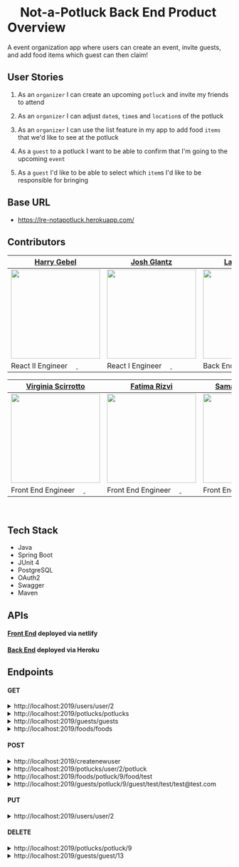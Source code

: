 # <span role="image" aria-label="🥘" style="font-family: &quot;Apple Color Emoji&quot;, &quot;Segoe UI Emoji&quot;, NotoColorEmoji, &quot;Noto Color Emoji&quot;, &quot;Segoe UI Symbol&quot;, &quot;Android Emoji&quot;, EmojiSymbols; line-height: 1em;">🥘</span> Not-a-Potluck Back End Product Overview

A event organization app where users can create an event, invite guests, and add food items which guest can then claim!

## User Stories
1. As an `organizer` I can create an upcoming `potluck` and invite my friends to attend

2. As an `organizer` I can adjust `date`s, `time`s and `location`s of the potluck

3. As an `organizer` I can use the list feature in my app to add food `items` that we'd like to see at the potluck

4. As a `guest` to a potluck I want to be able to confirm that I'm going to the upcoming `event`

5. As a `guest` I'd like to be able to select which `item`s I'd like to be responsible for bringing

## Base URL
- https://lre-notapotluck.herokuapp.com/

## Contributors

| [Harry Gebel](https://github.com/HarryHenryGebel)                                                                                                                     | [Josh Glantz](https://github.com/Jahteo)                                                                                                                     | [Lauren Emick](https://github.com/laurenemick)                                                                                                                     | [Ava Wingfield](https://github.com/avawing)                                                                                                                     |  
|-----------------------------------------------------------------------------------------------------------------------------------------------------------------|----------------------------------------------------------------------------------------------------------------------------------------------------------------------|-----------------------------------------------------------------------------------------------------------------------------------------------------------------|----------------------------------------------------------------------------------------------------------------------------------------------------------------------|
| [<img src="https://avatars3.githubusercontent.com/u/1482486?s=460&u=7d08f54ec0a05764e016399e3a404b3831c08331&v=4" width = "200" />](https://github.com/HarryHenryGebel) | [<img src="https://avatars3.githubusercontent.com/u/65362632?s=460&u=d3fe1f25d6d736abb735bfaaa07bdc19bc0e850d&v=4" width = "200" />](https://github.com/Jahteo) | [<img src="https://avatars0.githubusercontent.com/u/64444915?s=460&u=a9c3af2aa4f156e00677aef2e7fd2b210898c311&v=4" width = "200" />](https://github.com/laurenemick) | [<img src="https://avatars1.githubusercontent.com/u/64428775?s=460&u=b978293f3ab12800a3f6d3caf917e22fe4de55a1&v=4" width = "200" />](https://github.com/avawing) |
|                                   React II Engineer    [<img src="https://github.com/favicon.ico" width="15"> ](https://github.com/HarryHenryGebel)   [ <img src="https://static.licdn.com/sc/h/al2o9zrvru7aqj8e1x2rzsrca" width="15"> ](https://www.linkedin.com/in/harryhenrygebel/)                                     |                          React I Engineer              [<img src="https://github.com/favicon.ico" width="15"> ](https://github.com/Jahteo)     [ <img src="https://static.licdn.com/sc/h/al2o9zrvru7aqj8e1x2rzsrca" width="15"> ](https://www.linkedin.com/in/josh-glantzhucks/)                                     |                                 Back End Engineer      [<img src="https://github.com/favicon.ico" width="15"> ](https://github.com/laurenemick)   [ <img src="https://static.licdn.com/sc/h/al2o9zrvru7aqj8e1x2rzsrca" width="15"> ](https://www.linkedin.com/in/laurenemick/)                                     |                                    React II Engineer   [<img src="https://github.com/favicon.ico" width="15"> ](https://github.com/avawing)   [ <img src="https://static.licdn.com/sc/h/al2o9zrvru7aqj8e1x2rzsrca" width="15"> ](https://www.linkedin.com/in/avawingfield/)                                     |
                   

| [Virginia Scirrotto](https://github.com/c0d3-vp)                                                                                                                     | [Fatima Rizvi](https://github.com/fatima-rizvi)                                                                                                                     | [Samantha Dutcher](https://github.com/Samantha-Dutcher1986)                                                                                                                     |  
|-----------------------------------------------------------------------------------------------------------------------------------------------------------------|----------------------------------------------------------------------------------------------------------------------------------------------------------------------|----------------------------------------------------------------------------------------------------------------------------------------------------------------------|
| [<img src="https://avatars3.githubusercontent.com/u/42188072?s=460&u=2ada381430d55b71c5edd97770e4c8e61f7eedc1&v=4" width = "200" />](https://github.com/c0d3-vp) | [<img src="https://avatars2.githubusercontent.com/u/68958153?s=460&u=df691c22c18efbffeabb1a3cae329d3b08e6d768&v=4" width = "200" />](https://github.com/fatima-rizvi)                | [<img src="https://avatars2.githubusercontent.com/u/68967583?s=460&u=ccb7bbd7643ed7994f0d2882eca812a9968968b1&v=4" width = "200" />](https://github.com/Samantha-Dutcher1986) |
|                                Front End Engineer       [<img src="https://github.com/favicon.ico" width="15"> ](https://github.com/c0d3-vp)   [ <img src="https://static.licdn.com/sc/h/al2o9zrvru7aqj8e1x2rzsrca" width="15"> ](https://www.linkedin.com/in/virginia-a-scirrotto-60b072163/)                                     |                               Front End Engineer        [<img src="https://github.com/favicon.ico" width="15"> ](https://github.com/fatima-rizvi)  [ <img src="https://static.licdn.com/sc/h/al2o9zrvru7aqj8e1x2rzsrca" width="15"> ](https://www.linkedin.com/in/fatima-rizvi/)                                        |                                   Front End Engineer    [<img src="https://github.com/favicon.ico" width="15"> ](https://github.com/Samantha-Dutcher1986)     [ <img src="https://static.licdn.com/sc/h/al2o9zrvru7aqj8e1x2rzsrca" width="15"> ](https://www.linkedin.com/in/samantha-dutcher-1580951b4/)                                  |
      
<br>

## Tech Stack
- Java
- Spring Boot
- JUnit 4
- PostgreSQL
- OAuth2
- Swagger
- Maven

## APIs

#### [Front End](https://not-a-potluck.gebel.tech/) deployed via netlify

#### [Back End](https://lre-notapotluck.herokuapp.com/) deployed via Heroku

## Endpoints

#### GET

<details>
<summary>http://localhost:2019/users/user/2</summary>
  
```JSON

{
    "userid": 2,
    "username": "laurenemick",
    "primaryemail": "lauren@lauren.com",
    "imageurl": null,
    "potlucks": [
        {
            "potluckid": 3,
            "eventname": "Lunch at Gasworks",
            "date": "09/01/2020",
            "time": "11:30am",
            "location": "Gasworks park",
            "description": "North side, look for red umbrella",
            "foods": [
                {
                    "foodid": 4,
                    "foodname": "pizza"
                },
                {
                    "foodid": 5,
                    "foodname": "salad"
                }
            ],
            "guests": [
                {
                    "guestid": 6,
                    "fname": "Alex",
                    "lname": "Thilen",
                    "primaryemail": "alex@alex.com",
                    "responded": false,
                    "attending": false
                },
                {
                    "guestid": 7,
                    "fname": "Adrienne",
                    "lname": "Emick",
                    "primaryemail": "adj@adj.com",
                    "responded": false,
                    "attending": false
                }
            ]
        }
    ],
    "roles": [
        {
            "role": {
                "roleid": 1,
                "name": "USER"
            }
        }
    ]
}
```

</details>

<details>
<summary>http://localhost:2019/potlucks/potlucks</summary>
  
```JSON
[
    {
        "potluckid": 3,
        "eventname": "Lunch at Gasworks",
        "date": "09/01/2020",
        "time": "11:30am",
        "location": "Gasworks park",
        "description": "North side, look for red umbrella",
        "user": {
            "userid": 2,
            "username": "laurenemick",
            "primaryemail": "lauren@lauren.com",
            "imageurl": null,
            "roles": [
                {
                    "role": {
                        "roleid": 1,
                        "name": "USER"
                    }
                }
            ]
        },
        "foods": [
            {
                "foodid": 4,
                "foodname": "pizza"
            },
            {
                "foodid": 5,
                "foodname": "salad"
            }
        ],
        "guests": [
            {
                "guestid": 6,
                "fname": "Alex",
                "lname": "Thilen",
                "primaryemail": "alex@alex.com",
                "responded": false,
                "attending": false
            },
            {
                "guestid": 7,
                "fname": "Adrienne",
                "lname": "Emick",
                "primaryemail": "adj@adj.com",
                "responded": false,
                "attending": false
            }
        ]
    },
    {
        "potluckid": 9,
        "eventname": "Halloween Party",
        "date": "10/31/2020",
        "time": "4:00pm",
        "location": "1111 90th pl ne, Seattle WA",
        "description": "Black and orange balloons by gate",
        "user": {
            "userid": 8,
            "username": "hannah",
            "primaryemail": "hannah@hannah.com",
            "imageurl": null,
            "roles": [
                {
                    "role": {
                        "roleid": 1,
                        "name": "USER"
                    }
                }
            ]
        },
        "foods": [
            {
                "foodid": 10,
                "foodname": "burgers"
            },
            {
                "foodid": 11,
                "foodname": "salad"
            }
        ],
        "guests": [
            {
                "guestid": 12,
                "fname": "harry",
                "lname": "harry",
                "primaryemail": "harry@harry.com",
                "responded": false,
                "attending": false
            },
            {
                "guestid": 13,
                "fname": "fatima",
                "lname": "fatima",
                "primaryemail": "fatima@fatima.com",
                "responded": false,
                "attending": false
            }
        ]
    }
]
```

</details>

<details>
<summary>http://localhost:2019/guests/guests</summary>
  
```JSON

[
    {
        "guestid": 6,
        "fname": "Alex",
        "lname": "Thilen",
        "primaryemail": "alex@alex.com",
        "responded": false,
        "attending": false,
        "potluck": {
            "potluckid": 3,
            "eventname": "Lunch at Gasworks",
            "date": "09/01/2020",
            "time": "11:30am",
            "location": "Gasworks park",
            "description": "North side, look for red umbrella",
            "user": {
                "userid": 2,
                "username": "laurenemick",
                "primaryemail": "lauren@lauren.com",
                "imageurl": null,
                "roles": [
                    {
                        "role": {
                            "roleid": 1,
                            "name": "USER"
                        }
                    }
                ]
            },
            "foods": [
                {
                    "foodid": 4,
                    "foodname": "pizza"
                },
                {
                    "foodid": 5,
                    "foodname": "salad"
                }
            ],
            "guests": [
                {
                    "guestid": 6,
                    "fname": "Alex",
                    "lname": "Thilen",
                    "primaryemail": "alex@alex.com",
                    "responded": false,
                    "attending": false
                },
                {
                    "guestid": 7,
                    "fname": "Adrienne",
                    "lname": "Emick",
                    "primaryemail": "adj@adj.com",
                    "responded": false,
                    "attending": false
                }
            ]
        }
    },
    {
        "guestid": 7,
        "fname": "Adrienne",
        "lname": "Emick",
        "primaryemail": "adj@adj.com",
        "responded": false,
        "attending": false,
        "potluck": {
            "potluckid": 3,
            "eventname": "Lunch at Gasworks",
            "date": "09/01/2020",
            "time": "11:30am",
            "location": "Gasworks park",
            "description": "North side, look for red umbrella",
            "user": {
                "userid": 2,
                "username": "laurenemick",
                "primaryemail": "lauren@lauren.com",
                "imageurl": null,
                "roles": [
                    {
                        "role": {
                            "roleid": 1,
                            "name": "USER"
                        }
                    }
                ]
            },
            "foods": [
                {
                    "foodid": 4,
                    "foodname": "pizza"
                },
                {
                    "foodid": 5,
                    "foodname": "salad"
                }
            ],
            "guests": [
                {
                    "guestid": 6,
                    "fname": "Alex",
                    "lname": "Thilen",
                    "primaryemail": "alex@alex.com",
                    "responded": false,
                    "attending": false
                },
                {
                    "guestid": 7,
                    "fname": "Adrienne",
                    "lname": "Emick",
                    "primaryemail": "adj@adj.com",
                    "responded": false,
                    "attending": false
                }
            ]
        }
    },
    {
        "guestid": 12,
        "fname": "harry",
        "lname": "harry",
        "primaryemail": "harry@harry.com",
        "responded": false,
        "attending": false,
        "potluck": {
            "potluckid": 9,
            "eventname": "Halloween Party",
            "date": "10/31/2020",
            "time": "4:00pm",
            "location": "1111 90th pl ne, Seattle WA",
            "description": "Black and orange balloons by gate",
            "user": {
                "userid": 8,
                "username": "hannah",
                "primaryemail": "hannah@hannah.com",
                "imageurl": null,
                "roles": [
                    {
                        "role": {
                            "roleid": 1,
                            "name": "USER"
                        }
                    }
                ]
            },
            "foods": [
                {
                    "foodid": 10,
                    "foodname": "burgers"
                },
                {
                    "foodid": 11,
                    "foodname": "salad"
                }
            ],
            "guests": [
                {
                    "guestid": 12,
                    "fname": "harry",
                    "lname": "harry",
                    "primaryemail": "harry@harry.com",
                    "responded": false,
                    "attending": false
                },
                {
                    "guestid": 13,
                    "fname": "fatima",
                    "lname": "fatima",
                    "primaryemail": "fatima@fatima.com",
                    "responded": false,
                    "attending": false
                }
            ]
        }
    },
    {
        "guestid": 13,
        "fname": "fatima",
        "lname": "fatima",
        "primaryemail": "fatima@fatima.com",
        "responded": false,
        "attending": false,
        "potluck": {
            "potluckid": 9,
            "eventname": "Halloween Party",
            "date": "10/31/2020",
            "time": "4:00pm",
            "location": "1111 90th pl ne, Seattle WA",
            "description": "Black and orange balloons by gate",
            "user": {
                "userid": 8,
                "username": "hannah",
                "primaryemail": "hannah@hannah.com",
                "imageurl": null,
                "roles": [
                    {
                        "role": {
                            "roleid": 1,
                            "name": "USER"
                        }
                    }
                ]
            },
            "foods": [
                {
                    "foodid": 10,
                    "foodname": "burgers"
                },
                {
                    "foodid": 11,
                    "foodname": "salad"
                }
            ],
            "guests": [
                {
                    "guestid": 12,
                    "fname": "harry",
                    "lname": "harry",
                    "primaryemail": "harry@harry.com",
                    "responded": false,
                    "attending": false
                },
                {
                    "guestid": 13,
                    "fname": "fatima",
                    "lname": "fatima",
                    "primaryemail": "fatima@fatima.com",
                    "responded": false,
                    "attending": false
                }
            ]
        }
    }
]
```

</details>

<details>
<summary>http://localhost:2019/foods/foods</summary>
  
```JSON
[
    {
        "foodid": 4,
        "foodname": "pizza",
        "potluck": {
            "potluckid": 3,
            "eventname": "Lunch at Gasworks",
            "date": "09/01/2020",
            "time": "11:30am",
            "location": "Gasworks park",
            "description": "North side, look for red umbrella",
            "user": {
                "userid": 2,
                "username": "laurenemick",
                "primaryemail": "lauren@lauren.com",
                "imageurl": null,
                "roles": [
                    {
                        "role": {
                            "roleid": 1,
                            "name": "USER"
                        }
                    }
                ]
            },
            "foods": [
                {
                    "foodid": 4,
                    "foodname": "pizza"
                },
                {
                    "foodid": 5,
                    "foodname": "salad"
                }
            ],
            "guests": [
                {
                    "guestid": 6,
                    "fname": "Alex",
                    "lname": "Thilen",
                    "primaryemail": "alex@alex.com",
                    "responded": false,
                    "attending": false
                },
                {
                    "guestid": 7,
                    "fname": "Adrienne",
                    "lname": "Emick",
                    "primaryemail": "adj@adj.com",
                    "responded": false,
                    "attending": false
                }
            ]
        }
    },
    {
        "foodid": 5,
        "foodname": "salad",
        "potluck": {
            "potluckid": 3,
            "eventname": "Lunch at Gasworks",
            "date": "09/01/2020",
            "time": "11:30am",
            "location": "Gasworks park",
            "description": "North side, look for red umbrella",
            "user": {
                "userid": 2,
                "username": "laurenemick",
                "primaryemail": "lauren@lauren.com",
                "imageurl": null,
                "roles": [
                    {
                        "role": {
                            "roleid": 1,
                            "name": "USER"
                        }
                    }
                ]
            },
            "foods": [
                {
                    "foodid": 4,
                    "foodname": "pizza"
                },
                {
                    "foodid": 5,
                    "foodname": "salad"
                }
            ],
            "guests": [
                {
                    "guestid": 6,
                    "fname": "Alex",
                    "lname": "Thilen",
                    "primaryemail": "alex@alex.com",
                    "responded": false,
                    "attending": false
                },
                {
                    "guestid": 7,
                    "fname": "Adrienne",
                    "lname": "Emick",
                    "primaryemail": "adj@adj.com",
                    "responded": false,
                    "attending": false
                }
            ]
        }
    },
    {
        "foodid": 10,
        "foodname": "burgers",
        "potluck": {
            "potluckid": 9,
            "eventname": "Halloween Party",
            "date": "10/31/2020",
            "time": "4:00pm",
            "location": "1111 90th pl ne, Seattle WA",
            "description": "Black and orange balloons by gate",
            "user": {
                "userid": 8,
                "username": "hannah",
                "primaryemail": "hannah@hannah.com",
                "imageurl": null,
                "roles": [
                    {
                        "role": {
                            "roleid": 1,
                            "name": "USER"
                        }
                    }
                ]
            },
            "foods": [
                {
                    "foodid": 10,
                    "foodname": "burgers"
                },
                {
                    "foodid": 11,
                    "foodname": "salad"
                }
            ],
            "guests": [
                {
                    "guestid": 12,
                    "fname": "harry",
                    "lname": "harry",
                    "primaryemail": "harry@harry.com",
                    "responded": false,
                    "attending": false
                },
                {
                    "guestid": 13,
                    "fname": "fatima",
                    "lname": "fatima",
                    "primaryemail": "fatima@fatima.com",
                    "responded": false,
                    "attending": false
                }
            ]
        }
    },
    {
        "foodid": 11,
        "foodname": "salad",
        "potluck": {
            "potluckid": 9,
            "eventname": "Halloween Party",
            "date": "10/31/2020",
            "time": "4:00pm",
            "location": "1111 90th pl ne, Seattle WA",
            "description": "Black and orange balloons by gate",
            "user": {
                "userid": 8,
                "username": "hannah",
                "primaryemail": "hannah@hannah.com",
                "imageurl": null,
                "roles": [
                    {
                        "role": {
                            "roleid": 1,
                            "name": "USER"
                        }
                    }
                ]
            },
            "foods": [
                {
                    "foodid": 10,
                    "foodname": "burgers"
                },
                {
                    "foodid": 11,
                    "foodname": "salad"
                }
            ],
            "guests": [
                {
                    "guestid": 12,
                    "fname": "harry",
                    "lname": "harry",
                    "primaryemail": "harry@harry.com",
                    "responded": false,
                    "attending": false
                },
                {
                    "guestid": 13,
                    "fname": "fatima",
                    "lname": "fatima",
                    "primaryemail": "fatima@fatima.com",
                    "responded": false,
                    "attending": false
                }
            ]
        }
    }
]
```

</details>

#### POST

<details>
<summary>http://localhost:2019/createnewuser</summary>
  
```JSON
{
  "username": "ava",
  "password": "password",
  "primaryemail": "ava@ava.com",
  "imageurl": "https://avatars1.githubusercontent.com/u/64428775?s=460&u=b978293f3ab12800a3f6d3caf917e22fe4de55a1&v=4"
}
```

</details>

<details>
<summary>http://localhost:2019/potlucks/user/2/potluck</summary>
  
```JSON
{
  "user": {"userid": 2},
  "eventname": "test",
  "date": "09/01/2020",
  "time": "11:30am",
  "location": "test",
  "description": "test"
}
```

</details>

<details>
<summary>http://localhost:2019/foods/potluck/9/food/test</summary>
  
```JSON
{
  "potluck": {"potluckid": 9},
  "foodname":"test"
}
```

</details>

<details>
<summary>http://localhost:2019/guests/potluck/9/guest/test/test/test@test.com</summary>
  
```JSON
{
"potluck": {"potluckid": 9},
"fname": "test",
"lname": "test",
"primaryemail": "test@test.com"
}
```

</details>

#### PUT

<details>
<summary>http://localhost:2019/users/user/2</summary>
  
```JSON
{
    "username": "laurenemick",
    "password": "password",
    "primaryemail": "lauren@emick.com",
    "imageurl": null
}
```

</details>

#### DELETE

<details>
<summary>http://localhost:2019/potlucks/potluck/9</summary>
  
```JSON
No Body Data

Status OK
```

</details>

<details>
<summary>http://localhost:2019/guests/guest/13</summary>
  
```JSON
No Body Data

Status OK
```

</details>
